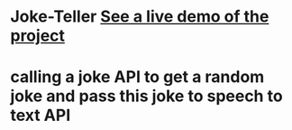 # Joke-Teller   [See a live demo of the project](https://ahmed-roshdy-1.github.io/Joke-Teller/)
# calling a joke API to get a random joke and pass this joke to speech to text API

